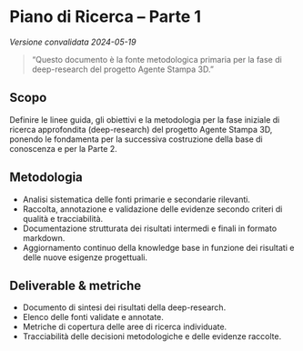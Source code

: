 # Piano di Ricerca – Parte 1  
_Versione convalidata 2024-05-19_

> “Questo documento è la fonte metodologica primaria per la fase di deep-research del progetto Agente Stampa 3D.”

## Scopo  
Definire le linee guida, gli obiettivi e la metodologia per la fase iniziale di ricerca approfondita (deep-research) del progetto Agente Stampa 3D, ponendo le fondamenta per la successiva costruzione della base di conoscenza e per la Parte 2.

## Metodologia  
- Analisi sistematica delle fonti primarie e secondarie rilevanti.
- Raccolta, annotazione e validazione delle evidenze secondo criteri di qualità e tracciabilità.
- Documentazione strutturata dei risultati intermedi e finali in formato markdown.
- Aggiornamento continuo della knowledge base in funzione dei risultati e delle nuove esigenze progettuali.

## Deliverable & metriche  
- Documento di sintesi dei risultati della deep-research.
- Elenco delle fonti validate e annotate.
- Metriche di copertura delle aree di ricerca individuate.
- Tracciabilità delle decisioni metodologiche e delle evidenze raccolte. 
